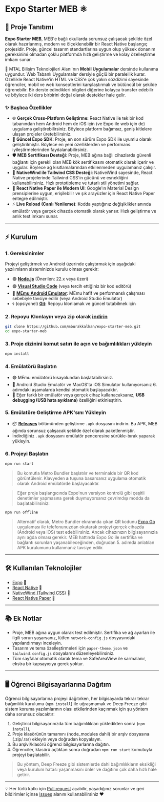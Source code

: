 # Expo Starter MEB ⚛️

## 🚀 Proje Tanıtımı

**Expo Starter MEB**, MEB'e bağlı okullarda sorunsuz çalışacak şekilde özel olarak hazırlanmış, modern ve ölçeklenebilir bir React Native başlangıç projesidir. Proje, güncel tasarım standartlarına uygun olup yüksek donanım gereksinimi olmadan çoklu platformda hızlı geliştirme ve kolay özelleştirme imkanı sunar.

📱 MTAL Bilişim Teknolojileri Alanı'nın **Mobil Uygulamalar** dersinde kullanıma uygundur. Web Tabanlı Uygulamalar dersiyle güçlü bir paralellik kurar. Özellikle React Native'in HTML ve CSS'e çok yakın sözdizimi sayesinde öğrenciler, mobil ve web konseptlerini karşılaştırmalı ve bütüncül bir şekilde öğrenebilir. Bir derste edindikleri bilgileri diğerine kolayca transfer edebilir ve böylece iki ders birbirini doğal olarak destekler hale gelir.

### ✨ Başlıca Özellikler

-   🌐 **Gerçek Cross-Platform Geliştirme**: React Native ile tek bir kod tabanından hem Android hem de iOS için (ve Expo ile web için de) uygulama geliştirebilirsiniz. Böylece platform bağımsız, geniş kitlelere ulaşan projeler üretebilirsiniz.
-   🚀 **Güncel Expo SDK**: Proje, en son sürüm Expo SDK ile uyumlu olarak geliştirilmiştir. Böylece en yeni özelliklerden ve performans iyileştirmelerinden faydalanabilirsiniz.
-   🛡️ **MEB Sertifikası Desteği**: Proje, MEB ağına bağlı cihazlarda güvenli bağlantı için gerekli olan MEB kök sertifikasını otomatik olarak içerir ve uygular. Böylece ağ kısıtlamalarından etkilenmeden uygulamanız çalışır.
-   🎨 **NativeWind ile Tailwind CSS Desteği**: NativeWind sayesinde, React Native projelerinde Tailwind CSS'in gücünü ve esnekliğini kullanabilirsiniz. Hızlı prototipleme ve tutarlı stil yönetimi sağlar.
-   🧩 **React Native Paper ile Modern UI**: Google'ın Material Design prensiplerine uygun, erişilebilir ve şık arayüzler için React Native Paper entegre edilmiştir.
-   ⚡ **Live Reload (Canlı Yenileme)**: Kodda yaptığınız değişiklikler anında emülatör veya gerçek cihazda otomatik olarak yansır. Hızlı geliştirme ve anlık test imkanı sunar.

---

## ⚡️ Kurulum

### 1. Gereksinimler

Projeyi geliştirmek ve Android üzerinde çalıştırmak için aşağıdaki yazılımların sisteminizde kurulu olması gerekir:

-   🟢 [**Node.js**](https://nodejs.org/tr/download) (Önerilen: 22.x veya üzeri)
-   🟣 [**Visual Studio Code**](https://code.visualstudio.com/) (veya tercih ettiğiniz bir kod editörü)
-   📱 [**MEmu Android Emulator**](https://www.memuplay.com/): MEmu hafif ve performanslı çalışması sebebiyle tavsiye edilir (veya Android Studio Emulator)
-   🌀 (opsiyonel) [**Git**](https://git-scm.com/downloads): Repoyu klonlamak ve güncel tutabilmek için

### 2. Repoyu Klonlayın veya zip olarak [indirin](https://github.com/mburakkalkan/expo-starter-meb/archive/refs/heads/main.zip)

```sh
git clone https://github.com/mburakkalkan/expo-starter-meb.git
cd expo-starter-meb
```

### 3. Proje dizinini komut satırı ile açın ve bağımlılıkları yükleyin

```sh
npm install
```

### 4. Emülatörü Başlatın

-   🟣 MEmu emülatörü kısayolundan başlatabilirsiniz.
-   🤖 Android Studio Emulatör ve MacOS'ta iOS Simulator kullanıyorsanız 6. adımdaki aşamalarda kendisi otomatik başlayacaktır.
-   🔌 Eğer farklı bir emülatör veya gerçek cihaz kullanacaksanız, **USB debugging (USB hata ayıklama)** özelliğini etkinleştirin.

### 5. Emülatöre Geliştirme APK'sını Yükleyin

-   📦 [**Releases**](https://github.com/mburakkalkan/expo-starter-meb/releases) bölümünden geliştirme `.apk` dosyasını indirin. Bu APK, MEB ağında sorunsuz çalışacak şekilde özel olarak paketlenmiştir.
-   İndirdiğiniz `.apk` dosyasını emülatör penceresine sürükle-bırak yaparak yükleyin.

### 6. Projeyi Başlatın

```sh
npm run start
```

> Bu komutla Metro Bundler başlatılır ve terminalde bir QR kod görüntülenir. Klavyeden **a** tuşuna basarsanız uygulama otomatik olarak Android emülatörde başlayacaktır.

> Eğer proje başlangıcında Expo'nun versiyon kontrolü gibi çeşitli denetimler yapmasına gerek duymuyorsanız çevrimdışı modda da başlatabilirsiniz:

```sh
npm run offline
```

> Alternatif olarak, Metro Bundler ekranında çıkan QR kodunu [Expo Go](https://expo.dev/go) uygulaması ile telefonunuzdan okutarak projeyi gerçek cihazda (Android veya iOS) test edebilirsiniz. Ancak cihazınızın bilgisayarınızla aynı ağda olması gerekir. MEB hattında Expo Go ile sertifika ve bağlantı sorunları yaşanabileceğinden, doğrudan 5. adımda anlatılan APK kurulumunu kullanmanız tavsiye edilir.

---

## 🛠️ Kullanılan Teknolojiler

-   [Expo](https://expo.dev/) 🚀
-   [React Native](https://reactnative.dev/) 📱
-   [NativeWind (Tailwind CSS)](https://www.nativewind.dev/) 🎨
-   [React Native Paper](https://callstack.github.io/react-native-paper/) 🧩

---

## 📚 Ek Notlar

-   Proje, MEB ağına uygun olarak test edilmiştir. Sertifika ve ağ ayarları ile ilgili sorun yaşarsanız, lütfen `network-config.js` dosyasındaki yapılandırmayı inceleyin.
-   Tasarım ve tema özelleştirmeleri için `paper-theme.json` ve `tailwind.config.js` dosyalarını düzenleyebilirsiniz.
-   Tüm sayfalar otomatik olarak tema ve SafeAreaView ile sarmalanır, ekstra bir kapsayıcıya gerek yoktur.

---

## 🖥️ Öğrenci Bilgisayarlarına Dağıtım

Öğrenci bilgisayarlarına projeyi dağıtırken, her bilgisayarda tekrar tekrar bağımlılık kurulumu (`npm install`) ile uğraşmamak ve Deep Freeze gibi sistem koruma yazılımlarının olası etkilerinden kaçınmak için şu yöntem daha sorunsuz olacaktır:

1. Geliştirici bilgisayarınızda tüm bağımlılıkları yükledikten sonra (`npm install`),
2. Proje klasörünün tamamını (node_modules dahil) bir arşiv dosyasına (.zip/.rar) ekleyin veya doğrudan kopyalayın.
3. Bu arşivi/klasörü öğrenci bilgisayarlarına dağıtın.
4. Öğrenciler, klasörü açtıktan sonra doğrudan `npm run start` komutuyla projeyi başlatabilir.

> Bu yöntem, Deep Freeze gibi sistemlerde dahi bağımlılıkların eksikliği veya kurulum hatası yaşanmasını önler ve dağıtımı çok daha hızlı hale getirir.

---

💡 Her türlü katkı için [Pull request](https://github.com/mburakkalkan/expo-starter-meb/pulls) açabilir, yaşadığınız sorunlar ve geri bildirimler içinse [Issues](https://github.com/mburakkalkan/expo-starter-meb/issues) alanını kullanabilirsiniz ❤️
